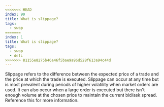 ```yaml
---
<<<<<<< HEAD
index: 99
title: What is slippage?
tags: 
  - swap
=======
index: 1
title: What is slippage?
tags: 
  - swap
  - defi
>>>>>>> 81155e8275b46a46f5bae9a96d528f613a94c44d
---
```


Slippage refers to the difference between the expected price of a trade and the price at which the trade is executed. Slippage can occur at any time but is most prevalent during periods of higher volatility when market orders are used. It can also occur when a large order is executed but there isn't enough volume at the chosen price to maintain the current bid/ask spread. Reference this for more information.
